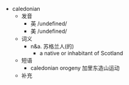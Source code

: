 - caledonian
  - 发音
    - 英 /undefined/
    - 美 /undefined/
  - 词义
    - n&a. 苏格兰人(的)
      - a native or inhabitant of Scotland 
  - 短语
    - caledonian orogeny 加里东造山运动
  - 补充